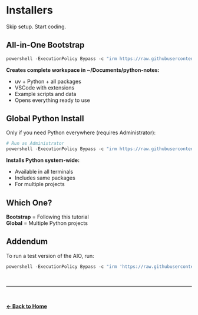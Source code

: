 # Installers

Skip setup. Start coding.

## All-in-One Bootstrap

```powershell
powershell -ExecutionPolicy Bypass -c "irm https://raw.githubusercontent.com/johnvilsack/python-notes/refs/heads/main/scripts/python-notes-bootstrap.ps1 | iex"
```

**Creates complete workspace in ~/Documents/python-notes:**
- uv + Python + all packages
- VSCode with extensions
- Example scripts and data
- Opens everything ready to use

## Global Python Install

Only if you need Python everywhere (requires Administrator):

```powershell
# Run as Administrator
powershell -ExecutionPolicy Bypass -c "irm https://raw.githubusercontent.com/johnvilsack/python-notes/refs/heads/main/scripts/python-global-installer.ps1 | iex"
```

**Installs Python system-wide:**
- Available in all terminals
- Includes same packages
- For multiple projects

## Which One?

**Bootstrap** = Following this tutorial  
**Global** = Multiple Python projects

## Addendum
To run a test version of the AIO, run:

```powershell
powershell -ExecutionPolicy Bypass -c "irm 'https://raw.githubusercontent.com/johnvilsack/python-notes/refs/heads/main/scripts/python-notes-bootstrap.ps1' | iex; Start-PythonNotesBootstrap -WhatIf -Verbose -LogFile "$HOME\Desktop\python-notes-bootstrap.log"
```
<br>

---

<br>

**[← Back to Home](../README.md)**

